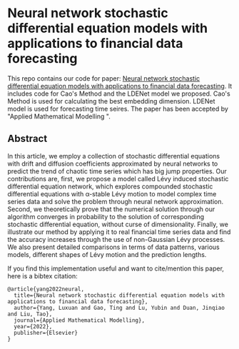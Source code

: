 # Neural network stochastic differential equation models with applications to financial data forecasting 
This repo contains our code for paper: [Neural network stochastic differential equation models with applications to financial data forecasting](https://doi.org/10.1016/j.apm.2022.11.001).
It includes code for Cao's Method and the LDENet model we proposed. Cao's Method is used for calculating the best embedding dimension. LDENet model is used for forecasting time seires.  The paper has been accepted by "Applied Mathematical Modelling ".

## Abstract

In this article, we employ a collection of stochastic differential equations with drift and diffusion coefficients approximated by neural networks to predict the trend of chaotic time series which has big jump properties. Our contributions are, first, we propose a model called Lévy induced stochastic differential equation network, which explores compounded stochastic differential equations with α-stable Lévy motion to model complex time series data and solve the problem through neural network approximation. Second, we theoretically prove that the numerical solution through our algorithm converges in probability to the solution of corresponding stochastic differential equation, without curse of dimensionality. Finally, we illustrate our method by applying it to real financial time series data and find the accuracy increases through the use of non-Gaussian Lévy processes. We also present detailed comparisons in terms of data patterns, various models, different shapes of Lévy motion and the prediction lengths.

If you find this implementation useful and want to cite/mention this paper, here is a bibtex citation:
```
@article{yang2022neural,
  title={Neural network stochastic differential equation models with applications to financial data forecasting},
  author={Yang, Luxuan and Gao, Ting and Lu, Yubin and Duan, Jinqiao and Liu, Tao},
  journal={Applied Mathematical Modelling},
  year={2022},
  publisher={Elsevier}
}
```
